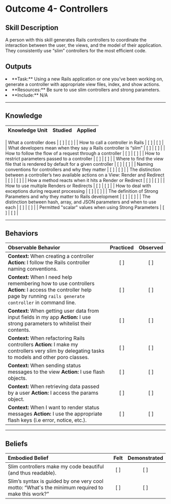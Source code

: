 # Outcome 4- Controllers

Skill Description
----------
A person with this skill generates Rails controllers to coordinate the interaction between the user, the views, and the model of their application. They consistently use “slim” controllers for the most efficient code. 


Outputs
----------
<li/> **Task:** Using a new Rails application or one you’ve been working on, generate a controller with appropriate view files, index, and show actions. 
<li/> **Resources:** Be sure to use slim controllers and strong parameters. 
<li/> **Include:** N/A

----------


## **Knowledge**


| Knowledge Unit   |      Studied      | Applied |
|:-------------|:------------------:|:--------:|

| What a controller does | [ ] | [ ]  |
| How to call a controller in Rails | [ ] | [ ]  |
| What developers mean when they say a Rails controller is “slim” | [ ] | [ ]  |
| How to follow the flow of a request through a controller | [ ] | [ ]  |
| How to restrict parameters passed to a controller | [ ] | [ ]  |
| Where to find the view file that is rendered by default for a given controller | [ ] | [ ]  |
| Naming conventions for controllers and why they matter | [ ] | [ ]  |
| The distinction between a controller’s two available actions on a View: Render and Redirect | [ ] | [ ]  |
| How a method reacts when it hits a Render or Redirect | [ ] | [ ]  |
| How to use multiple Renders or Redirects | [ ] | [ ]  |
| How to deal with exceptions during request processing | [ ] | [ ]  |
| The definition of Strong Parameters and why they matter to Rails development | [ ] | [ ]  |
| The distinction between hash, array, and JSON parameters and when to use each | [ ] | [ ]  |
| Permitted "scalar" values when using Strong Parameters | [ ] | [ ]  |


----------


## **Behaviors**


| Observable Behavior   |      Practiced      | Observed |
|:-------------|:------------------:|:--------:|
| **Context:** When creating a controller **Action:** I follow the Rails controller naming conventions. | [ ] | [ ]  |
| **Context:** When I need help remembering how to use controllers **Action:** I access the controller help page by running `rails generate controller` in command line. | [ ] | [ ]  |
| **Context:** When getting user data from input fields in my app **Action:** I use strong parameters to whitelist their contents. | [ ] | [ ]  |
| **Context:** When refactoring Rails controllers **Action:**  I make my controllers very slim by delegating tasks to models and other poro classes. | [ ] | [ ]  |
| **Context:** When sending status messages to the view **Action:** I use flash objects. | [ ] | [ ]  |
| **Context:** When retrieving data passed by a user  **Action:** I access the params object. | [ ] | [ ]  |
| **Context:** When I want to render status messages **Action:** I use the appropriate flash keys (i.e error, notice, etc.). | [ ] | [ ]  |


----------


## **Beliefs**



| Embodied Belief   |      Felt      | Demonstrated |
|:-------------|:------------------:|:--------:|
| Slim controllers make my code beautiful (and thus readable). | [ ] | [ ]  |
| Slim’s syntax is guided by one very cool motto: “What's the minimum required to make this work?” | [ ] | [ ]  |

